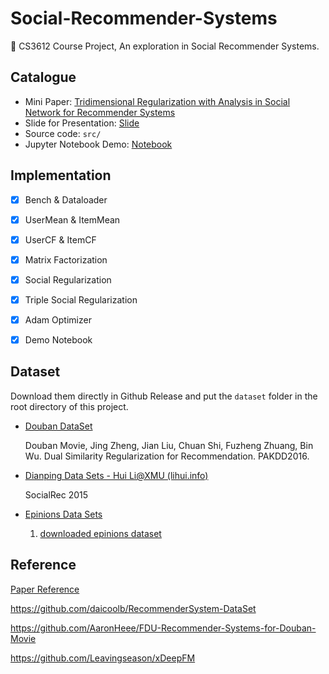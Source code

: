 # Social-Recommender-Systems

🤗 CS3612 Course Project, An exploration in Social Recommender Systems. 



## Catalogue

- Mini Paper: [Tridimensional Regularization with Analysis in Social Network for Recommender Systems](minipaper/minipaper.pdf)
- Slide for Presentation: [Slide](pre/slide.pdf)
- Source code:  `src/`
- Jupyter Notebook Demo:  [Notebook](src/notebook.ipynb)



## Implementation

- [x] Bench & Dataloader
- [x] UserMean & ItemMean
- [x] UserCF & ItemCF
- [x] Matrix Factorization
- [x] Social Regularization
- [x] Triple Social Regularization
- [x] Adam Optimizer
- [x] Demo Notebook



## Dataset

Download them directly in Github Release and put the `dataset` folder in the root directory of this project.

- [Douban DataSet](http://shichuan.org/HIN_dataset.html)  

  Douban Movie, Jing Zheng, Jian Liu, Chuan Shi, Fuzheng Zhuang, Bin Wu. Dual Similarity Regularization for Recommendation. PAKDD2016.

- [Dianping Data Sets - Hui Li@XMU (lihui.info)](https://lihui.info/data/dianping/) 

  SocialRec 2015

- [Epinions Data Sets](http://www.trustlet.org/epinions.html)

  1. [downloaded epinions dataset](http://www.trustlet.org/downloaded_epinions.html)



## Reference

[Paper Reference](minipaper/references.bib)



https://github.com/daicoolb/RecommenderSystem-DataSet

https://github.com/AaronHeee/FDU-Recommender-Systems-for-Douban-Movie

https://github.com/Leavingseason/xDeepFM